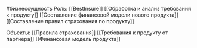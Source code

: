 #бизнессущность 
Роль: [[BestInsure]]
[[Обработка и анализ требований к продукту]]
[[Составление финансовой модели нового продукта]]
[[Составление правил страхования по продукту]]

Объекты:
[[Правила страхования]]
[[Требования к продукту от партнера]]
[[Финансовая модель продукта]]
